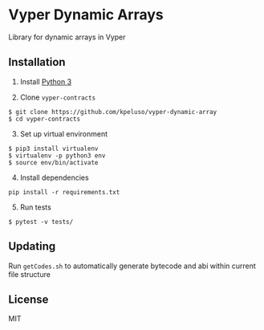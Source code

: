# Vyper Dynamic Arrays

Library for dynamic arrays in Vyper

## Installation

1. Install [Python 3](https://www.python.org/download/releases/3.0/)

2. Clone `vyper-contracts`
```
$ git clone https://github.com/kpeluso/vyper-dynamic-array
$ cd vyper-contracts
```

3. Set up virtual environment
```
$ pip3 install virtualenv
$ virtualenv -p python3 env
$ source env/bin/activate
```

4. Install dependencies
```
pip install -r requirements.txt
```

5. Run tests
```
$ pytest -v tests/
```

## Updating

Run `getCodes.sh` to automatically generate bytecode and abi within current file structure

## License

MIT

